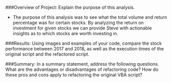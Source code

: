 ###Overview of Project: Explain the purpose of this analysis.
- The purpose of this analysis was to see what the total volume and return percentage was for certain stocks. By analyzing the return on investment for given stocks we can provide Steve with actionable insights as to which stocks are worth investing in. 




###Results: Using images and examples of your code, compare the stock performance between 2017 and 2018, as well as the execution times of the original script and the refactored script.


###Summary: In a summary statement, address the following questions.
What are the advantages or disadvantages of refactoring code?
How do these pros and cons apply to refactoring the original VBA script?
            
            
